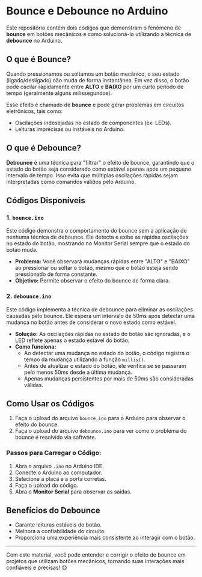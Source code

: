 # Bounce e Debounce no Arduino

Este repositório contém dois códigos que demonstram o fenômeno de **bounce** em botões mecânicos e como solucioná-lo utilizando a técnica de **debounce** no Arduino.

## O que é Bounce?

Quando pressionamos ou soltamos um botão mecânico, o seu estado (ligado/desligado) não muda de forma instantânea. Em vez disso, o botão pode oscilar rapidamente entre **ALTO** e **BAIXO** por um curto período de tempo (geralmente alguns milissegundos).

Esse efeito é chamado de **bounce** e pode gerar problemas em circuitos eletrônicos, tais como:
- Oscilações indesejadas no estado de componentes (ex: LEDs).
- Leituras imprecisas ou instáveis no Arduino.

## O que é Debounce?

**Debounce** é uma técnica para "filtrar" o efeito de bounce, garantindo que o estado do botão seja considerado como estável apenas após um pequeno intervalo de tempo. Isso evita que múltiplas oscilações rápidas sejam interpretadas como comandos válidos pelo Arduino.

## Códigos Disponíveis

### 1. `bounce.ino`
Este código demonstra o comportamento do bounce sem a aplicação de nenhuma técnica de debounce. Ele detecta e exibe as rápidas oscilações no estado do botão, mostrando no Monitor Serial sempre que o estado do botão muda.

- **Problema:** Você observará mudanças rápidas entre "ALTO" e "BAIXO" ao pressionar ou soltar o botão, mesmo que o botão esteja sendo pressionado de forma constante.
- **Objetivo:** Permite observar o efeito do bounce de forma clara.

### 2. `debounce.ino`
Este código implementa a técnica de debounce para eliminar as oscilações causadas pelo bounce. Ele espera um intervalo de 50ms após detectar uma mudança no botão antes de considerar o novo estado como estável.

- **Solução:** As oscilações rápidas no estado do botão são ignoradas, e o LED reflete apenas o estado estável do botão.
- **Como funciona:**
  - Ao detectar uma mudança no estado do botão, o código registra o tempo da mudança utilizando a função `millis()`.
  - Antes de atualizar o estado do botão, ele verifica se se passaram pelo menos 50ms desde a última mudança.
  - Apenas mudanças persistentes por mais de 50ms são consideradas válidas.

## Como Usar os Códigos

1. Faça o upload do arquivo `bounce.ino` para o Arduino para observar o efeito do bounce.
2. Faça o upload do arquivo `debounce.ino` para ver como o problema do bounce é resolvido via software.

### Passos para Carregar o Código:

1. Abra o arquivo `.ino` no Arduino IDE.
2. Conecte o Arduino ao computador.
3. Selecione a placa e a porta corretas.
4. Faça o upload do código.
5. Abra o **Monitor Serial** para observar as saídas.

## Benefícios do Debounce

- Garante leituras estáveis do botão.
- Melhora a confiabilidade do circuito.
- Proporciona uma experiência mais consistente ao interagir com o botão.

---

Com este material, você pode entender e corrigir o efeito de bounce em projetos que utilizam botões mecânicos, tornando suas interações mais confiáveis e precisas! 😊
